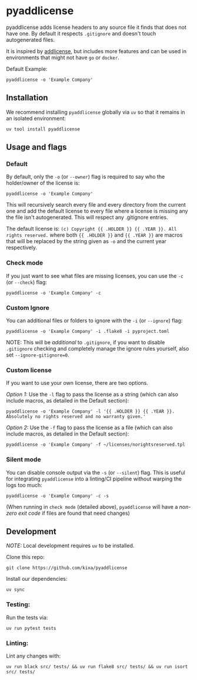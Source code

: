 # pyaddlicense

pyaddlicense adds license headers to any source file it finds that does not have one. By default it respects `.gitignore` and doesn't touch autogenerated files.

It is inspired by [addlicense](https://github.com/google/addlicense), but includes more features and can be used in environments that might not have `go` or `docker`.

Default Example:
```
pyaddlicense -o 'Example Company'
```

## Installation

We recommend installing `pyaddlicense` globally via `uv` so that it remains in an isolated environment:
```
uv tool install pyaddlicense
```

## Usage and flags

### Default

By default, only the `-o` (or `--owner`) flag is required to say who the holder/owner of the license is:

```
pyaddlicense -o 'Example Company'
```

This will recursively search every file and every directory from the current one and add the default license to every file where a license is missing any the file isn't autogenerated. This will respect any .gitignore entries.

The default license is: `(c) Copyright {{ .HOLDER }} {{ .YEAR }}. All rights reserved.` where both `{{ .HOLDER }}` and `{{ .YEAR }}` are macros that will be replaced by the string given as `-o` and the current year respectively.

### Check mode

If you just want to see what files are missing licenses, you can use the `-c` (or `--check`) flag:

```
pyaddlicense -o 'Example Company' -c
```

### Custom Ignore

You can additional files or folders to ignore with the `-i` (or `--ignore`) flag:

```
pyaddlicense -o 'Example Company' -i .flake8 -i pyproject.toml
```

NOTE: This will be _additional_ to `.gitignore`, if you want to disable `.gitignore` checking and completely manage the ignore rules yourself, also set `--ignore-gitignore=0`.

### Custom license

If you want to use your own license, there are two options.

*Option 1:* Use the `-l` flag to pass the license as a string (which can also include macros, as detailed in the Default section):
```
pyaddlicense -o 'Example Company' -l '{{ .HOLDER }} {{ .YEAR }}. Absolutely no rights reserved and no warranty given.'
```

*Option 2:* Use the `-f` flag to pass the license as a file (which can also include macros, as detailed in the Default section):
```
pyaddlicense -o 'Example Company' -f ~/licenses/norightsreserved.tpl
```

### Silent mode

You can disable console output via the `-s` (or `--silent`) flag. This is useful for integrating `pyaddlicense` into a linting/CI pipeline without warping the logs too much:
```
pyaddlicense -o 'Example Company' -c -s
```
(When running in `check mode` (detailed above), `pyaddlicense` will have a *non-zero exit code* if files are found that need changes)

## Development

*NOTE:* Local development requires `uv` to be installed.

Clone this repo:

```
git clone https://github.com/kixa/pyaddlicense
```

Install our dependencies:

```
uv sync
```

### Testing:

Run the tests via:
```
uv run pytest tests
```

### Linting:

Lint any changes with:
```
uv run black src/ tests/ && uv run flake8 src/ tests/ && uv run isort src/ tests/
```
